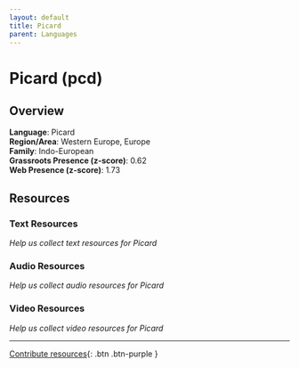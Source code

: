 ```yaml
---
layout: default
title: Picard
parent: Languages
---
```


# Picard (pcd)

## Overview

**Language**: Picard  
**Region/Area**: Western Europe, Europe  
**Family**: Indo-European  
**Grassroots Presence (z-score)**: 0.62  
**Web Presence (z-score)**: 1.73  

## Resources

### Text Resources
*Help us collect text resources for Picard*

### Audio Resources
*Help us collect audio resources for Picard*

### Video Resources
*Help us collect video resources for Picard*

---

[Contribute resources](https://forms.office.com/e/1SfLJx3u1r){: .btn .btn-purple }
